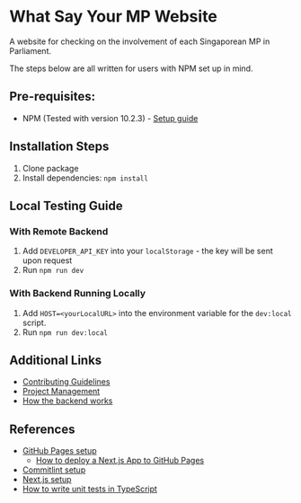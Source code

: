 # What Say Your MP Website
A website for checking on the involvement of each Singaporean MP in Parliament.

The steps below are all written for users with NPM set up in mind.

## Pre-requisites:
* NPM (Tested with version 10.2.3) - [Setup guide]( https://docs.npmjs.com/downloading-and-installing-node-js-and-npm)

## Installation Steps
1. Clone package
2. Install dependencies: `npm install`

## Local Testing Guide

### With Remote Backend
1. Add `DEVELOPER_API_KEY` into your `localStorage` - the key will be sent upon request
2. Run `npm run dev`

### With Backend Running Locally
1. Add `HOST=<yourLocalURL>` into the environment variable for the `dev:local` script.
2. Run `npm run dev:local`

## Additional Links
* [Contributing Guidelines](CONTRIBUTING.md)
* [Project Management](https://github.com/orgs/whatsayyourmp/projects/1)
* [How the backend works](docs/backend.md)

## References
* [GitHub Pages setup](https://github.com/gitname/react-gh-pages)
  * [How to deploy a Next.js App to GitHub Pages](https://github.com/gregrickaby/nextjs-github-pages)
* [Commitlint setup](https://commitlint.js.org/#/./guides-local-setup?id=guides-local-setup)
* [Next.js setup](https://nextjs.org/docs/getting-started/installation)
* [How to write unit tests in TypeScript](https://bootcamp.uxdesign.cc/how-to-write-test-cases-in-typescript-fa7a263b7833)